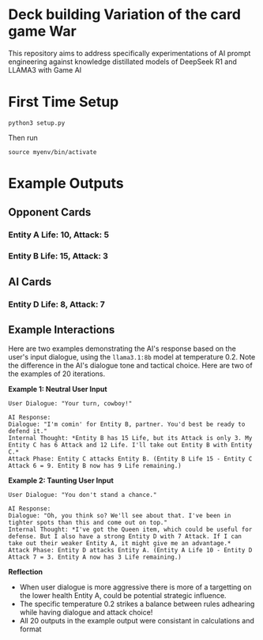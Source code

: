# Deck building Variation of the card game War

This repository aims to address specifically experimentations of AI prompt engineering against knowledge distillated models of DeepSeek R1 and LLAMA3 with Game AI

# First Time Setup
```
python3 setup.py
```
Then run
```
source myenv/bin/activate  
```

# Example Outputs
## Opponent Cards
### Entity A Life: 10, Attack: 5
### Entity B Life: 15, Attack: 3 
## AI Cards
### Entity D Life: 8, Attack: 7
## Example Interactions

Here are two examples demonstrating the AI's response based on the user's input dialogue, using the `llama3.1:8b` model at temperature 0.2. Note the difference in the AI's dialogue tone and tactical choice. Here are two of the examples of 20 iterations.

**Example 1: Neutral User Input**

```text
User Dialogue: "Your turn, cowboy!"

AI Response:
Dialogue: "I'm comin' for Entity B, partner. You'd best be ready to defend it."
Internal Thought: *Entity B has 15 Life, but its Attack is only 3. My Entity C has 6 Attack and 12 Life. I'll take out Entity B with Entity C.*
Attack Phase: Entity C attacks Entity B. (Entity B Life 15 - Entity C Attack 6 = 9. Entity B now has 9 Life remaining.)
```

**Example 2: Taunting User Input**

```text
User Dialogue: "You don't stand a chance."

AI Response:
Dialogue: "Oh, you think so? We'll see about that. I've been in tighter spots than this and come out on top."
Internal Thought: *I've got the Queen item, which could be useful for defense. But I also have a strong Entity D with 7 Attack. If I can take out their weaker Entity A, it might give me an advantage.*
Attack Phase: Entity D attacks Entity A. (Entity A Life 10 - Entity D Attack 7 = 3. Entity A now has 3 Life remaining.)
```

**Reflection**
- When user dialogue is more aggressive there is more of a targetting on the lower health Entity A, could be potential strategic influence.
- The specific temperature 0.2 strikes a balance between rules adhearing while having dialogue and attack choice!
- All 20 outputs in the example output were consistant in calculations and format